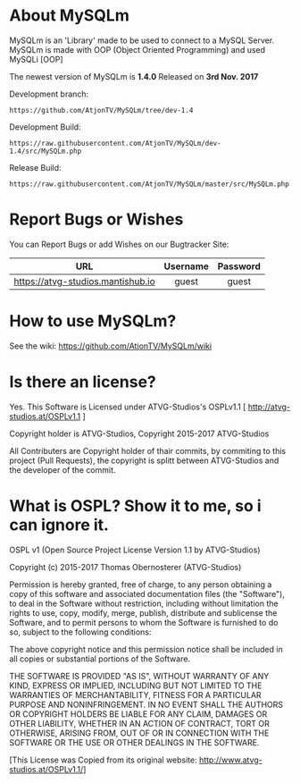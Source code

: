 # About MySQLm
MySQLm is an 'Library' made to be used to connect to a MySQL Server.
MySQLm is made with OOP (Object Oriented Programming) and used MySQLi [OOP]

The newest version of MySQLm is **1.4.0** Released on **3rd Nov. 2017**

Development branch:

`https://github.com/AtjonTV/MySQLm/tree/dev-1.4`

Development Build:

`https://raw.githubusercontent.com/AtjonTV/MySQLm/dev-1.4/src/MySQLm.php`

Release Build:

`https://raw.githubusercontent.com/AtjonTV/MySQLm/master/src/MySQLm.php`

# Report Bugs or Wishes

You can Report Bugs or add Wishes on our Bugtracker Site:

| URL                               | Username          | Password      |
| --------------------------------- |:-----------------:| :------------:|
| https://atvg-studios.mantishub.io |     guest         | guest         |

# How to use MySQLm?
See the wiki: https://github.com/AtjonTV/MySQLm/wiki

# Is there an license?
Yes.
This Software is Licensed under ATVG-Studios's OSPLv1.1 [ http://atvg-studios.at/OSPLv1.1 ]

Copyright holder is ATVG-Studios, Copyright 2015-2017 ATVG-Studios

All Contributers are Copyright holder of thair commits, by commiting to this project (Pull Requests), the copyright is splitt between ATVG-Studios and the developer of the commit.

# What is OSPL? Show it to me, so i can ignore it.
OSPL v1 (Open Source Project License Version 1.1 by ATVG-Studios)

Copyright (c) 2015-2017 Thomas Obernosterer (ATVG-Studios)

Permission is hereby granted, free of charge, to any person obtaining a copy of this software and associated documentation files (the "Software"), to deal in the Software without restriction, including without limitation the rights to use, copy, modify, merge, publish, distribute and sublicense the Software, and to permit persons to whom the Software is furnished to do so, subject to the following conditions:

The above copyright notice and this permission notice shall be included in all copies or substantial portions of the Software.

THE SOFTWARE IS PROVIDED "AS IS", WITHOUT WARRANTY OF ANY KIND, EXPRESS OR IMPLIED, INCLUDING BUT NOT LIMITED TO THE WARRANTIES OF MERCHANTABILITY, FITNESS FOR A PARTICULAR PURPOSE AND NONINFRINGEMENT. IN NO EVENT SHALL THE AUTHORS OR COPYRIGHT HOLDERS BE LIABLE FOR ANY CLAIM, DAMAGES OR OTHER LIABILITY, WHETHER IN AN ACTION OF CONTRACT, TORT OR OTHERWISE, ARISING FROM, OUT OF OR IN CONNECTION WITH THE SOFTWARE OR THE USE OR OTHER DEALINGS IN THE SOFTWARE.

[This License was Copied from its original website: http://www.atvg-studios.at/OSPLv1.1/]
